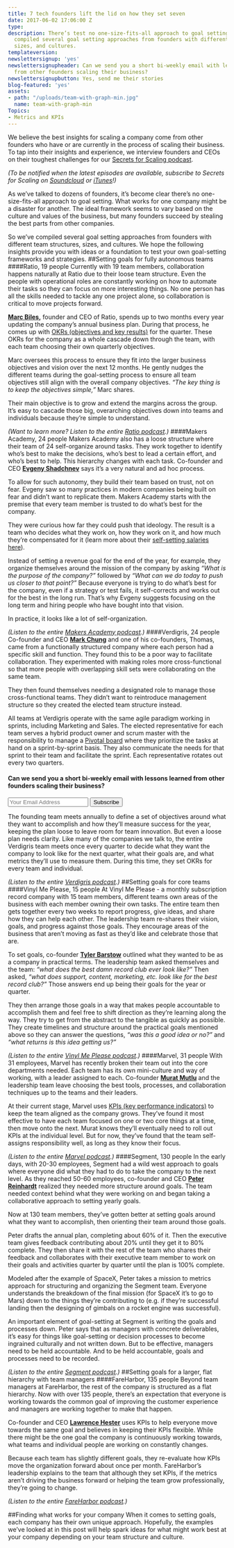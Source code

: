 ```yaml
---
title: 7 tech founders lift the lid on how they set seven
date: 2017-06-02 17:06:00 Z
type: 
description: There’s test no one-size-fits-all approach to goal setting. So we’ve
  compiled several goal setting approaches from founders with different team structures,
  sizes, and cultures.
templateversion: 
newslettersignup: 'yes'
newslettersignupheader: Can we send you a short bi-weekly email with lessons learned
  from other founders scaling their business?
newslettersignupbutton: Yes, send me their stories
blog-featured: 'yes'
assets:
- path: "/uploads/team-with-graph-min.jpg"
  name: team-with-graph-min
Topics:
- Metrics and KPIs
---
```


We believe the best insights for scaling a company come from other founders who have or are currently in the process of scaling their business. To tap into their insights and experience, we interview founders and CEOs on their toughest challenges for our <a href="https://www.geckoboard.com/blog/topics/secrets-for-scaling/" target="_blank">Secrets for Scaling podcast</a>.

*(To be notified when the latest episodes are available, subscribe to Secrets for Scaling on <a href="https://soundcloud.com/geckoboard" target="_blank">Soundcloud</a> or <a href="https://itunes.apple.com/us/podcast/secrets-for-scaling/id1178675789?mt=2" target="_blank">iTunes</a>!)*

As we’ve talked to dozens of founders, it’s become clear there’s no one-size-fits-all approach to goal setting. What works for one company might be a disaster for another. The ideal framework seems to vary based on the culture and values of the business, but many founders succeed by stealing the best parts from other companies. 

So we’ve compiled several goal setting approaches from founders with different team structures, sizes, and cultures. We hope the following insights provide you with ideas or a foundation to test your own goal-setting frameworks and strategies. 
##Setting goals for fully autonomous teams
####Ratio, 19 people
Currently with 19 team members, collaboration happens naturally at Ratio due to their loose team structure. Even the people with operational roles are constantly working on how to automate their tasks so they can focus on more interesting things. No one person has all the skills needed to tackle any one project alone, so collaboration is critical to move projects forward.

**<a href="https://www.geckoboard.com/blog/secrets-for-scaling-ratio-marc-biles/" target="_blank">Marc Biles</a>,** founder and CEO of Ratio, spends up to two months every year updating the company’s annual business plan. During that process, he comes up with <a href="https://www.geckoboard.com/blog/okrs-objectives-and-key-results/" target="_blank">OKRs (objectives and key results)</a> for the quarter. These OKRs for the company as a whole cascade down through the team, with each team choosing their own quarterly objectives. 

Marc oversees this process to ensure they fit into the larger business objectives and vision over the next 12 months. He gently nudges the different teams during the goal-setting process to ensure all team objectives still align with the overall company objectives. *“The key thing is to keep the objectives simple,”* Marc shares.

Their main objective is to grow and extend the margins across the group. It’s easy to cascade those big, overarching objectives down into teams and individuals because they’re simple to understand.

*(Want to learn more? Listen to the entire <a href="https://www.geckoboard.com/blog/secrets-for-scaling-ratio-marc-biles/" target="_blank">Ratio podcast</a>.)*
####Makers Academy, 24 people
Makers Academy also has a loose structure where their team of 24 self-organize around tasks. They work together to identify who’s best to make the decisions, who’s best to lead a certain effort, and who’s best to help. This hierarchy changes with each task. Co-founder and CEO **<a href="https://www.geckoboard.com/blog/secrets-for-scaling-makers-academy-evgeny-shadchnev-podcast/" target="_blank">Evgeny Shadchnev</a>** says it’s a very natural and ad hoc process.

To allow for such autonomy, they build their team based on trust, not on fear. Evgeny saw so many practices in modern companies being built on fear and didn’t want to replicate them. Makers Academy starts with the premise that every team member is trusted to do what’s best for the company. 

They were curious how far they could push that ideology. The result is a team who decides what they work on, how they work on it, and how much they’re compensated for it (learn more about their <a href="https://www.geckoboard.com/blog/secrets-for-scaling-makers-academy-evgeny-shadchnev-podcast/" target="_blank">self-setting salaries here</a>). 

Instead of setting a revenue goal for the end of the year, for example, they organize themselves around the mission of the company by asking *“What is the purpose of the company?”* followed by *“What can we do today to push us closer to that point?”* Because everyone is trying to do what’s best for the company, even if a strategy or test fails, it self-corrects and works out for the best in the long run. That’s why Evgeny suggests focusing on the long term and hiring people who have bought into that vision.

In practice, it looks like a lot of self-organization.

*(Listen to the entire <a href="https://www.geckoboard.com/blog/secrets-for-scaling-makers-academy-evgeny-shadchnev-podcast/" target="_blank">Makers Academy podcast</a>.)*
####Verdigris, 24 people
Co-founder and CEO **<a href="https://www.geckoboard.com/blog/secrets-for-scaling-verdigris-mark-chung/" target="_blank">Mark Chung</a>** and one of his co-founders, Thomas, came from a functionally structured company where each person had a specific skill and function. They found this to be a poor way to facilitate collaboration. They experimented with making roles more cross-functional so that more people with overlapping skill sets were collaborating on the same team.

They then found themselves needing a designated role to manage those cross-functional teams. They didn’t want to reintroduce management structure so they created the elected team structure instead.

All teams at Verdigris operate with the same agile paradigm working in sprints, including Marketing and Sales. The elected representative for each team serves a hybrid product owner and scrum master with the responsibility to manage a <a href="https://pivotal.io/tracker" target="_blank">Pivotal board</a> where they prioritize the tasks at hand on a sprint-by-sprint basis. They also communicate the needs for that sprint to their team and facilitate the sprint. Each representative rotates out every two quarters.

<div class="blog-newsletter-signup inside">
<h4 class="newsletter-signup-head">Can we send you a short bi-weekly email with lessons learned from other founders scaling their business?</h4>
<form action="//geckoboard.us1.list-manage.com/subscribe/post?u=f8c11c17753d5c653c8d22b3d&amp;id=d7a449ccce" method="post" id="mc-embedded-subscribe-form" name="mc-embedded-subscribe-form" class="validate form-wrapper" target="_blank" novalidate="">
<input type="email" value="" name="EMAIL" class="required email" placeholder="Your Email Address" id="mce-EMAIL">
<input type="submit" value="Subscribe" name="subscribe" id="mc-embedded-subscribe" class="button"></form>
</div>

The founding team meets annually to define a set of objectives around what they want to accomplish and how they’ll measure success for the year, keeping the plan loose to leave room for team innovation. But even a loose plan needs clarity. Like many of the companies we talk to, the entire Verdigris team meets once every quarter to decide what they want the company to look like for the next quarter, what their goals are, and what metrics they’ll use to measure them. During this time, they set OKRs for every team and individual. 

*(Listen to the entire <a href="https://www.geckoboard.com/blog/secrets-for-scaling-verdigris-mark-chung/" target="_blank">Verdigris podcast</a>.)*
##Setting goals for core teams
####Vinyl Me Please, 15 people
At Vinyl Me Please - a monthly subscription record company with 15 team members, different teams own areas of the business with each member owning their own tasks. The entire team then gets together every two weeks to report progress, give ideas, and share how they can help each other. The leadership team re-shares their vision, goals, and progress against those goals. They encourage areas of the business that aren’t moving as fast as they’d like and celebrate those that are.

To set goals, co-founder **<a href="https://www.geckoboard.com/blog/secrets-for-scaling-tyler-barstow-vinyl-me-please-podcast/" target="_blank">Tyler Barstow</a>** outlined what they wanted to be as a company in practical terms. The leadership team asked themselves and the team: *“what does the best damn record club ever look like?”* Then asked, *“what does support, content, marketing, etc. look like for the best record club?”* Those answers end up being their goals for the year or quarter. 

They then arrange those goals in a way that makes people accountable to accomplish them and feel free to shift direction as they’re learning along the way. They try to get from the abstract to the tangible as quickly as possible. They create timelines and structure around the practical goals mentioned above so they can answer the questions, *“was this a good idea or no?”* and *“what returns is this idea getting us?”*

*(Listen to the entire <a href="https://www.geckoboard.com/blog/secrets-for-scaling-tyler-barstow-vinyl-me-please-podcast/" target="_blank">Vinyl Me Please podcast</a>.)*
####Marvel, 31 people
With 31 employees, Marvel has recently broken their team out into the core departments needed. Each team has its own mini-culture and way of working, with a leader assigned to each. Co-founder **<a href="https://www.geckoboard.com/blog/secrets-for-scaling-marvel-murat-mutlu/" target="_blank">Murat Mutlu</a>** and the leadership team leave choosing the best tools, processes, and collaboration techniques up to the teams and their leaders.

At their current stage, Marvel uses <a href="https://www.geckoboard.com/learn/what-is-a-key-performance-indicator-kpi/" target="_blank">KPIs (key performance indicators)</a> to keep the team aligned as the company grows. They’ve found it most effective to have each team focused on one or two core things at a time, then move onto the next. Murat knows they’ll eventually need to roll out KPIs at the individual level. But for now, they’ve found that the team self-assigns responsibility well, as long as they know their focus.

*(Listen to the entire <a href="https://www.geckoboard.com/blog/secrets-for-scaling-marvel-murat-mutlu/" target="_blank">Marvel podcast</a>.)*
####Segment, 130 people
In the early days, with 20-30 employees, Segment had a wild west approach to goals where everyone did what they had to do to take the company to the next level. As they reached 50-60 employees, co-founder and CEO **<a href="https://www.geckoboard.com/blog/secrets-for-scaling-peter-reinhardt-segment/" target="_blank">Peter Reinhardt</a>** realized they needed more structure around goals. The team needed context behind what they were working on and began taking a collaborative approach to setting yearly goals.

Now at 130 team members, they’ve gotten better at setting goals around what they want to accomplish, then orienting their team around those goals.

Peter drafts the annual plan, completing about 60% of it. Then the executive team gives feedback contributing about 20% until they get it to 80% complete. They then share it with the rest of the team who shares their feedback and collaborates with their executive team member to work on their goals and activities quarter by quarter until the plan is 100% complete.

Modeled after the example of SpaceX, Peter takes a mission to metrics approach for structuring and organizing the Segment team. Everyone understands the breakdown of the final mission (for SpaceX it’s to go to Mars) down to the things they’re contributing to (e.g. if they’re successful landing then the designing of gimbals on a rocket engine was successful).

An important element of goal-setting at Segment is writing the goals and processes down. Peter says that as managers with concrete deliverables, it’s easy for things like goal-setting or decision processes to become ingrained culturally and not written down. But to be effective, managers need to be held accountable. And to be held accountable, goals and processes need to be recorded.

*(Listen to the entire <a href="https://www.geckoboard.com/blog/secrets-for-scaling-peter-reinhardt-segment/" target="_blank">Segment podcast</a>.)*
##Setting goals for a larger, flat hierarchy with team managers
####FareHarbor, 135 people
Beyond team managers at FareHarbor, the rest of the company is structured as a flat hierarchy. Now with over 135 people, there’s an expectation that everyone is working towards the common goal of improving the customer experience and managers are working together to make that happen. 

Co-founder and CEO **<a href="https://www.geckoboard.com/blog/secrets-for-scaling-fareharbor-lawrence-hester/" target="_blank">Lawrence Hester</a>** uses KPIs to help everyone move towards the same goal and believes in keeping their KPIs flexible. While there might be the one goal the company is continuously working towards, what teams and individual people are working on constantly changes. 

Because each team has slightly different goals, they re-evaluate how KPIs move the organization forward about once per month. FareHarbor’s leadership explains to the team that although they set KPIs, if the metrics aren’t driving the business forward or helping the team grow professionally, they’re going to change.

*(Listen to the entire <a href="https://www.geckoboard.com/blog/secrets-for-scaling-fareharbor-lawrence-hester/" target="_blank">FareHarbor podcast</a>.)*

##Finding what works for your company
When it comes to setting goals, each company has their own unique approach. Hopefully, the examples we’ve looked at in this post will help spark ideas for what might work best at your company depending on your team structure and culture.
